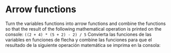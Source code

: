 # Arrow functions

Turn the variables functions into arrow functions and combine the functions so that the result of the following mathematical operation is printed on the console: `((2 + 4) * (5 + 2) - 2) / 5`
Convierta las funciones de las variables en funciones de flecha y combine las funciones para que el resultado de la siguiente operación matemática se imprima en la consola: